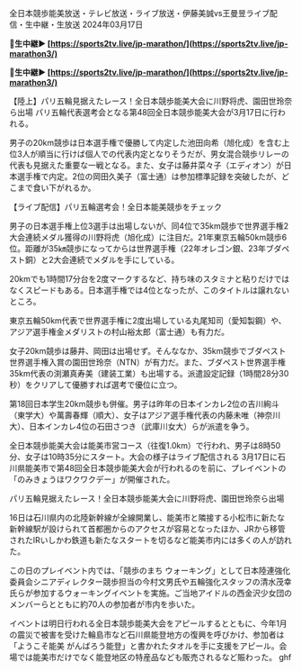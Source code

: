 全日本競歩能美放送・テレビ放送・ライブ放送・伊藤美誠vs王曼昱ライブ配信・生中継・生放送 2024年03月17日

<strong>🔴生中継▶ [https://sports2tv.live/jp-marathon/](https://sports2tv.live/jp-marathon3/)</strong>

<strong>🔴生中継▶ [https://sports2tv.live/jp-marathon/](https://sports2tv.live/jp-marathon3/)</strong>

【陸上】パリ五輪見据えたレース！全日本競歩能美大会に川野将虎、園田世玲奈ら出場
パリ五輪代表選考会となる第48回全日本競歩能美大会が3月17日に行われる。

男子の20km競歩は日本選手権で優勝して内定した池田向希（旭化成）を含む上位3人が順当に行けば個人での代表内定となりそうだが、男女混合競歩リレーの代表も見据えた重要な一戦となる。また、女子は藤井菜々子（エディオン）が日本選手権で内定。2位の岡田久美子（富士通）は参加標準記録を突破したが、どこまで食い下がれるか。

【ライブ配信】パリ五輪選考会！全日本能美競歩をチェック

男子の日本選手権上位3選手は出場しないが、同4位で35km競歩で世界選手権2大会連続メダル獲得の川野将虎（旭化成）に注目だ。21年東京五輪50km競歩6位。距離が35㎞競歩になってからは世界選手権（22年オレゴン銀、23年ブダペスト銅）と2大会連続でメダルを手にしている。

20kmでも1時間17分台を2度マークするなど、持ち味のスタミナと粘りだけではなくスピードもある。日本選手権では4位となったが、このタイトルは譲れないところ。

東京五輪50km代表で世界選手権に2度出場している丸尾知司（愛知製鋼）や、アジア選手権金メダリストの村山裕太郎（富士通）も有力だ。

女子20km競歩は藤井、岡田は出場せず。そんななか、35km競歩でブダペスト世界選手権入賞の園田世玲奈（NTN）が有力だ。また、ブダペスト世界選手権35km代表の渕瀬真寿美（建装工業）も出場する。派遣設定記録（1時間28分30秒）をクリアして優勝すれば選考で優位に立つ。

第18回日本学生20km競歩も併催。男子は昨年の日本インカレ2位の吉川絢斗（東学大）や萬壽春輝（順大）、女子はアジア選手権代表の内藤未唯（神奈川大）、日本インカレ4位の石田さつき（武庫川女大）らが派遣を争う。

全日本競歩能美大会は能美市営コース（往復1.0km）で行われ、男子は8時50分、女子は10時35分にスタート。大会の様子はライブ配信される
3月17日に石川県能美市で第48回全日本競歩能美大会が行われるのを前に、プレイベントの「のみきょうほワクワクデー」が開催された。

パリ五輪見据えたレース！全日本競歩能美大会に川野将虎、園田世玲奈ら出場

16日は石川県内の北陸新幹線が全線開業し、能美市と隣接する小松市に新たな新幹線駅が設けられて首都圏からのアクセスが容易となったほか、JRから移管されたIRいしかわ鉄道も新たなスタートを切るなど能美市内には多くの人が訪れた。

この日のプレイベント内では、「競歩のまち ウォーキング」として日本陸連強化委員会シニアディレクター競歩担当の今村文男氏や五輪強化スタッフの清水茂幸氏らが参加するウォーキングイベントを実施。ご当地アイドルの西金沢少女団のメンバーらとともに約70人の参加者が市内を歩いた。

イベントは明日行われる全日本競歩能美大会をアピールするとともに、今年1月の震災で被害を受けた輪島市など石川県能登地方の復興を呼びかけ、参加者は「ようこそ能美 がんばろう能登」と書かれたタオルを手に支援をアピール。会場では能美市だけでなく能登地区の特産品なども販売されるなど賑わった。 ghf
